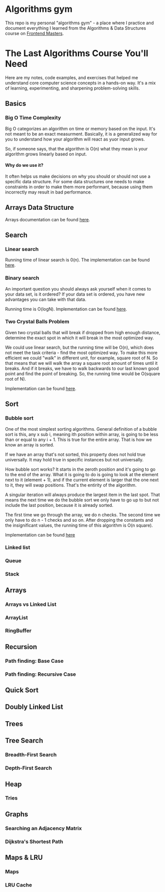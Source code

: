 # Algorithms gym

This repo is my personal "algorithms gym" - a place where I practice and document everything I learned from the Algorithms & Data Structures course on <a href="https://frontendmasters.com/courses/algorithms">Frontend Masters</a>.


# The Last Algorithms Course You'll Need

Here are my notes, code examples, and exercises that helped me understand core computer science concepts in a hands-on way. It's a mix of learning, experimenting, and sharpening problem-solving skills.

## Basics

### Big O Time Complexity

Big O categorizes an algorithm on time or memory based on the input. It's not meant to be an exact measurment. Basically, it is a generalized way for you to understand how your algorithm will react as yuor input grows. 

So, if someone says, that the algorithm is O(n) what they mean is your algorithm grows linearly based on input.

#### Why do we use it?

It often helps us make decisions on why you should or should not use a specific data structure. For some data structures one needs to make constraints in order to make them more performant, because using them incorrectly may result in bad performance. 

## Arrays Data Structure

Arrays documentation can be found [here](/src/algorithms/arrays/README.md).

## Search

### Linear search

Running time of linear search is 0(n). The implementation can be found [here](/src/algorithms/search/LinearSearchList.ts).

### Binary search

An important question you should always ask yourself when it comes to your data set, is it ordered? If your data set is ordered, you have new advantages you can take with that data.

Running time is O(logN). Implementation can be found [here](/src/algorithms/search/BinarySearchList.ts).

### Two Crystal Balls Problem

Given two crystal balls that will break if dropped from high enough distance, determine the exact spot in which it will break in the most optimized way.

We could use linear search, but the running time will be O(n), which does not meet the task criteria - find the most optimized way. To make this more efficient we could "walk" in different unit, for example, square root of N. So that means that we will walk the array a square root amount of times until it breaks. And if it breaks, we have to walk backwards to our last known good point and find the point of breaking. So, the running time would be O(square root of N). 

Implementation can be found [here](/src/algorithms/search/TwoCrystalBalls.ts).

## Sort 

### Bubble sort

One of the most simplest sorting algorithms. General definition of a bubble sort is this, any x sub i, meaning ith position within array, is going to be less than or equal to any i + 1. This is true for the entire array. That is how we know an array is sorted.

If we have an array that's not sorted, this property does not hold true universally. It may hold true in specific instances but not universally. 

How bubble sort works? It starts in the zeroth position and it's going to go to the end of the array. What it is going to do is going to look at the element next to it (element + 1), and if the current element is larger that the one next to it, they will swap positions. That's the entirity of the algorithm. 

A singular iteration will always produce the largest item in the last spot. That means the next time we do the bubble sort we only have to go up to but not include the last position, because it is already sorted.

The first time we go through the array, we do n checks. The second time we only have to do n - 1 checks and so on. After dropping the constants and the insignificant values, the running time of this algorithm is O(n square).

Implementation can be found [here](/src/algorithms//sort/BubbleSort.ts)

### Linked list

### Queue

### Stack

## Arrays

### Arrays vs Linked List

### ArrayList

### RingBuffer

## Recursion

### Path finding: Base Case

### Path finding: Recursive Case

## Quick Sort

## Doubly Linked List

## Trees

## Tree Search

### Breadth-First Search

### Depth-First Search

## Heap

### Tries

## Graphs

### Searching an Adjacency Matrix

### Dijkstra's Shortest Path

## Maps & LRU

### Maps

### LRU Cache


